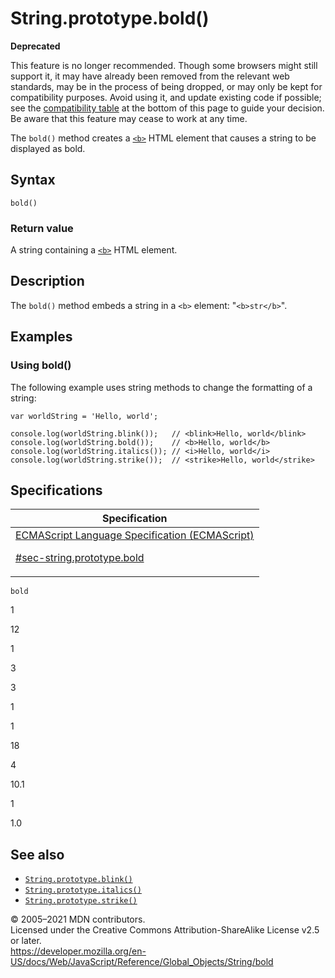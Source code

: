 # String.prototype.bold()

**Deprecated**

This feature is no longer recommended. Though some browsers might still support it, it may have already been removed from the relevant web standards, may be in the process of being dropped, or may only be kept for compatibility purposes. Avoid using it, and update existing code if possible; see the [compatibility table](#browser_compatibility) at the bottom of this page to guide your decision. Be aware that this feature may cease to work at any time.

The `bold()` method creates a [`<b>`](https://developer.mozilla.org/en-US/docs/Web/HTML/Element/b) HTML element that causes a string to be displayed as bold.

## Syntax

    bold()

### Return value

A string containing a [`<b>`](https://developer.mozilla.org/en-US/docs/Web/HTML/Element/b) HTML element.

## Description

The `bold()` method embeds a string in a `<b>` element: "`<b>str</b>`".

## Examples

### Using bold()

The following example uses string methods to change the formatting of a string:

    var worldString = 'Hello, world';

    console.log(worldString.blink());   // <blink>Hello, world</blink>
    console.log(worldString.bold());    // <b>Hello, world</b>
    console.log(worldString.italics()); // <i>Hello, world</i>
    console.log(worldString.strike());  // <strike>Hello, world</strike>

## Specifications

<table><thead><tr class="header"><th>Specification</th></tr></thead><tbody><tr class="odd"><td><a href="https://tc39.es/ecma262/#sec-string.prototype.bold">ECMAScript Language Specification (ECMAScript) 
<br/>


<span class="small">#sec-string.prototype.bold</span></a></td></tr></tbody></table>

`bold`

1

12

1

3

3

1

1

18

4

10.1

1

1.0

## See also

-   [`String.prototype.blink()`](blink)
-   [`String.prototype.italics()`](italics)
-   [`String.prototype.strike()`](strike)

© 2005–2021 MDN contributors.  
Licensed under the Creative Commons Attribution-ShareAlike License v2.5 or later.  
<a href="https://developer.mozilla.org/en-US/docs/Web/JavaScript/Reference/Global_Objects/String/bold" class="_attribution-link">https://developer.mozilla.org/en-US/docs/Web/JavaScript/Reference/Global_Objects/String/bold</a>
